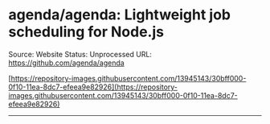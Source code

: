 # agenda/agenda: Lightweight job scheduling for Node.js

Source: Website
Status: Unprocessed
URL: https://github.com/agenda/agenda

[https://repository-images.githubusercontent.com/13945143/30bff000-0f10-11ea-8dc7-efeea9e82926](https://repository-images.githubusercontent.com/13945143/30bff000-0f10-11ea-8dc7-efeea9e82926)

---